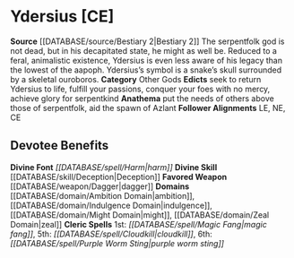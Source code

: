 ﻿---
ability: null
ability_boost: null
alignment: CE
deity:
- '[[DATABASE/deity/Ydersius|Ydersius]]'
deity_category: Other Gods
divine_font: Harm
domain:
- '[[DATABASE/domain/Ambition Domain|Ambition]]'
- '[[DATABASE/domain/Indulgence Domain|Indulgence]]'
- '[[DATABASE/domain/Might Domain|Might]]'
- '[[DATABASE/domain/Zeal Domain|Zeal]]'
favored_weapon: '[[DATABASE/weapon/Dagger|Dagger]]'
follower_alignment:
- LE
- NE
- CE
id: '211'
name: Ydersius
rarity: Common
rus_type_level: null
skill:
- '[[DATABASE/skill/Deception|Deception]]'
source: '[[DATABASE/source/Bestiary 2|Bestiary 2]]'
trait: null
type: Deity

---
# Ydersius [CE]

**Source** [[DATABASE/source/Bestiary 2|Bestiary 2]] 
The serpentfolk god is not dead, but in his decapitated state, he might as well be. Reduced to a feral, animalistic existence, Ydersius is even less aware of his legacy than the lowest of the aapoph. Ydersius’s symbol is a snake’s skull surrounded by a skeletal ouroboros.
**Category** Other Gods
**Edicts** seek to return Ydersius to life, fulfill your passions, conquer your foes with no mercy, achieve glory for serpentkind
**Anathema** put the needs of others above those of serpentfolk, aid the spawn of Azlant
**Follower Alignments** LE, NE, CE

## Devotee Benefits

**Divine Font** _[[DATABASE/spell/Harm|harm]]_
**Divine Skill** [[DATABASE/skill/Deception|Deception]]
**Favored Weapon** [[DATABASE/weapon/Dagger|dagger]]
**Domains** [[DATABASE/domain/Ambition Domain|ambition]], [[DATABASE/domain/Indulgence Domain|indulgence]], [[DATABASE/domain/Might Domain|might]], [[DATABASE/domain/Zeal Domain|zeal]]
**Cleric Spells** 1st: _[[DATABASE/spell/Magic Fang|magic fang]]_, 5th: _[[DATABASE/spell/Cloudkill|cloudkill]]_, 6th: _[[DATABASE/spell/Purple Worm Sting|purple worm sting]]_